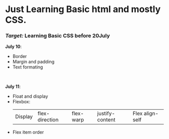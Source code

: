 # Just Learning Basic html and mostly CSS.

<h3><i>Target: </i>Learning Basic CSS before 20July </h3>

<p><b>July 10</b>: </p>
    <ul>
    <li>Border</li>
    <li>Margin and padding</li>
    <li>Text formating</li>
    </ul>
    </br>

<p><b>July 11</b>: </p>
    <ul>
    <li>Float and display</li>
    <li>Flexbox:<br>
    <table>
    <td>Display</td>
    <td>flex-direction</td>
    <td>flex-warp</td>
    <td>justify-content</td>
    <td>Flex align-self</td>
    </table>
    </li>
    <li>Flex item order</li>
    </ul>